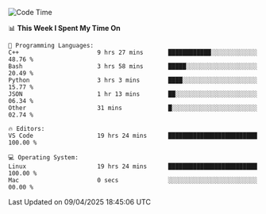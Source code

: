 
<!--START_SECTION:waka-->
![Code Time](http://img.shields.io/badge/Code%20Time-3%2C298%20hrs%2041%20mins-blue)

📊 **This Week I Spent My Time On** 

```text
💬 Programming Languages: 
C++                      9 hrs 27 mins       ████████████░░░░░░░░░░░░░   48.76 % 
Bash                     3 hrs 58 mins       █████░░░░░░░░░░░░░░░░░░░░   20.49 % 
Python                   3 hrs 3 mins        ████░░░░░░░░░░░░░░░░░░░░░   15.77 % 
JSON                     1 hr 13 mins        ██░░░░░░░░░░░░░░░░░░░░░░░   06.34 % 
Other                    31 mins             █░░░░░░░░░░░░░░░░░░░░░░░░   02.74 % 

🔥 Editors: 
VS Code                  19 hrs 24 mins      █████████████████████████   100.00 % 

💻 Operating System: 
Linux                    19 hrs 24 mins      █████████████████████████   100.00 % 
Mac                      0 secs              ░░░░░░░░░░░░░░░░░░░░░░░░░   00.00 % 
```


 Last Updated on 09/04/2025 18:45:06 UTC
<!--END_SECTION:waka-->

